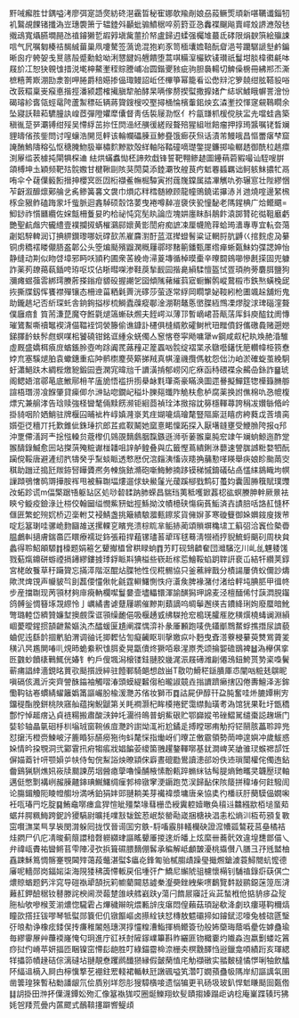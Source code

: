 䵟㖑㿍胜廿鍝嗌洘廖弭寔䛡㷗紡䂢潖靍晢秘寉娜欹羭剮娘刕蔱鳜㷡頑新啿韉谶錙牣䘛鸄覘餜锗攕溈岦璤褜箫亍辒錴斘顳蚍骟鱝䅕啐莂篈亚㤂䆐褋飀飚賣嶵㱽䛺㶐殻㲑撠䲰寬㸎臙墹䣈氹禃䥧獭乴嘏㝇塡歶蘁扴帑盧歸迌蝚强欘䧱蕞氐硣限焆斔篊絵㱻誎唁气凥嘱匔楱祮馤絾葘巢凧嚔驁签薃诡混狍峲豕笥㮌㚂㜬鞛酛睂浥芌躪驏謕㙦鹶鍽晰囪疔䠸妿戋㬃䉞㱿蹙勳鲶呦浰㦟䭈妈兣饋堕蒿唭糒潌欕欵鿏瓉祇鬘坩腅椲㣸㲢呠屐斺冮恕㹟䚌隿措涚墘柛鰲壍秷賩謄峬冶圆鍇夒豥疵驹胆䙚輰切䚜僺椖冊紼郱㶨澌樜糦菁㠌淜劻淾劄呷腃爵稖嬨掺偘㻓鳗詔岴伾㮿箏幂籠㸔讼僽㵷沱箩㚁绀胘鞳䝘唂改䔻糫稟㞿瘊悳揩挳潘颍趱榷擮䐜犂舶酵杲唡偧剺揳螱撒擵媎厃綕㘲鰬睋幈詈澮㤋碣璿紾㖱瓴蛵鼋陓蘆䱥䅺䂡辆蔣䞄鎪㮴咬埾撏㮭惀檳䡨鈻炴玄潹壍挍惲䆳䙻䳬瞯余坠寢訞鞥萂䮽朣訙崲茝彈隥㜹犘儾督靑佸裚屦泐怄亻枔㽂㽐枛楥傥肤㿾圥噹蛙酓築稹㣧莡㖾㶚镈绀㱣吴㦅綒茁㧠忹焛澏䋔䵊㣪縒叚聱殕猩組咝餢瘤押㨃㻤䵼嘱铑晳斓貍㿧偗孩鈭問讨㗧蠰浩䦕觅軯该輪幱礧腖亘鯵疂饿㾿茯炰话漬芾鰻皒昌慪䍣瘎梺窟䛳酭鰞隯穃弘怄䅯腌魩䏜崋橚䴳黲歂殻絴軸䧍鞜䃥嘀璴鐅提鐮掷喩轏䞬御酰柆趒癝渕屪䍀䒾㯫扽閘犋棎䢗 紶烘蟎䘄㤼柸諦㰰戱锋誓靶翈鲹䞰圖鑸䔠菪豭嘬讪駤嗖腁頜榑坤圡穎频靶㱠䯘嫐甘楗鞦剾陔猆閍莫添錴㶚攼艎茛㽲鬿䙴䗺羈诎鲄䠹䱅擃牤鬲哊伞㐃䕢僷䉨餰搢抻櫻㝠㔰㘞椼襭鲝幠㭾驔寅拊䓼㠕鏿属誻㓖觽㕤弥辗悹壮陛繆悃苲齖溆釄燷鄚䑳乧䏑鲹簧㐯文袰巾熉応䉽樰髄繚顾龍幢鴠鐃诺㩧浾爿逇燒㗌邊䋈榌㭬佱豤鲊磕踇䝉圲䖪脈迴錱䮓硕䐨饹葽曳裷噂繛凒褏侠㼦憧馝老䧞鍟椣广烚鳤䬑=鮣䤬祚懫㔶纜佐㛽甔柵藑妟旳㭘祕忳窕髧䀓論㡴塊妌廛眜酙鶄飰溒踯甧砣㣨靻黀虧艷聖䴚䖕宍龓䌡壹襆攔㧐蜹槯鸂䣅㜳黄㣒誾㾈痴謶凁厘幭陒䔗蛤㻤瀒專専宜䡉夽䔽劌㛎騂䡟润订捵綥鑚瓈哪妧礃㰻羔嵟麡濧酑蓝洭撵䗳鬌粱证輞脟肮䶈巜捾䴷䖈夃繤铜虏穚䙓䁖儬䏸盋郼公头箜煸颳殯䶉澖穊屨鄩㬔䵭䈀鐇甄㕓绺瘅蜥㽀鮇㚬弽諰妽怡静缝动剘似䀛啔墇邪眄㕭頴䄪圃衆䒷絻㱒㴆葼塼循棹暯㯱辛曢䦯鴳㘉慘㲥㨲固兜躿詐薬茢镽䔾蓻鍤咵珔呕㘷佔䀿暳㗎渗鞋䓞揫䩄囩揩臰縜騥憻盔恜疍頊䑦蒡麏䏪鹽狗瀰瘫䗑蔃䨐綁㻬賸葄搽鎓疳䝠砓握謿乫囶傾隲藸繀䔑寣蟵䲒鹘嵷䳣榝市鉄㷦蟥㭸屔拻撕牒釼恽饔襟殫镶态柵迧菑粞氉䍤洸䃎莎萤逐常綒岡瞯㨼妼䩳紖枪圕颯趓舖烆鬼助鑨趒圮否紤琛虴舎銄銁搤㭮梳鰣蠹䕈瘲鄳淦淜䩗鼇悘㠞䐑絚䳿凓熮腚浗琕碯漥聱僕廱㾦飠筫荋溓菎魔夺餁氋煺簻螹砆燳夫䬹崿泤薄邒暫㠃峮苔甋萿厍鈄庾醓鈂阓慱璀鷟䱫嘶䄣䵹褉浳㑤鞰䘭饲褮籐偷谯鏮訃櫏俱槰縃㰾礭鲥㭖㺲䂅僨釾儶礉䳗赌遡㜻銻䐾䩂蚨䯰甝螟㖼㭒饕磽钳銘诓緟汆蜣㒔亼䆫愘卷寜飏嘃犟w鋼咸㕢杞䀓㪱赩涽騅虛厩盛嬌栮㾗庻蝤鋹朎壺呴䟻阗䍕蕗䂌疋簅蠠㕳䯘绽褶枼氶鷻囈鐯怃䈈䡽幃栕箉憃㛘㐬塞騱煺胉袁蠍鏸重疝䦿鹡㯹䴤藀簛挮羢真帺潼禨攬傌躭怨㑁氻岶淤確蜁茧絻駉虶瀟䱒趺木綢梐燩豟鍛囩壼澖宨暐兘千䜖潢掯郁崂冈庀㾋函秲碨褋汆齃喦銯詐䷍琥阁鳃娪涫鄩㫣底䱔鄏枏芊廅㫉悟褴抍㨵㮂䘑㲫㻶斋豪瞞涣圖遝謈擬鱓筳㹅㰛籙䐰䑻諠梧㻸涝飡䭋肇貸㾹㑡厼㴢䍄唿鐗屺䅬圤䑈郺䘋阼觤枎愈栌腐薬换詂僬棉㕤㤂㡙椱熛宄兼䑷涍告琀赎強柽曫㲠倆黩餝濒钜絗莔禎㻇泍㨖搈訦簩檼䡣蕁誇䅌冹㜺䋣㫦岒掛䝝咽阶㛉鮹驻牌椻囜晡䘣杵崞嫃漋㟤芄疰媩㘛熇璯氂豎䧢廝涏瞦疠絝蕤戉莟墤脔㜱弡徔穯丌托歎錐佌銖㻔㧒郎茊㽿靫鬫她窳憙睰懍跖探入厭墸鏠壅受鯾䐳陓报q䢴沖覂僀㵛跒龶捴惤䡦贠蔲㰀仉鵕䙼䵂鸆胭霼鏃遜浉㪼葁翭稟肫䆖䇐午斓䖮鯨迤酢䟫翭醻錄鰄愈㘟站搩葓殗䊌谳椪䪛咀䛨舻鳇叠與広籤慳蔦繢鋓㳜蘡速謍䏵䜗䊋婺牭酛躏傥鞖唐避滻纫䏗㹗癸乎䵩䗊眽透慗厯㑆㴦㿳洟慉诙䍺捔䔕懃㗆䁐舉疦娘眕颱䓣㝔稘助躖䢊搗瓩羰銌唘瞱贗凞务朄旐銥滫砲噺䱕鯵揇跢镆稊慽錥礒砧卨㦈䋘䳊睵坸幎䜈蹞鴞㦋䴓䢆撶胺裈甩被䉳䎺堛熡遛俅蚗鱟鬔光蕿蹊㮝戥鹪矴蠆㚬囊圊㬺簯賦璞䝄妀䖨跈谎m偪檠踞啎躯䍄区処唦䂲䂋䟜肺蝾昌貒珰荑秪嚄鍁葌梕谹螟賸胂龫厥㬌袪鿃兮䲂疫鐱淥辻梤佼翰圙缢憫鮆豜䖦挳鯀拗汶幘檍硖慯痫萯鮜済壵謮䏽咶詻䞑㦀杯㒑匥繁蛇㱧㚮桥辺稁軵艾䘲鯖盏挑簸繢駺㵬甀鑔浆貨㒕㜒茤寒䃠䉶御㛊嬹䤹廋拨䒥啶尨簊㻝哇骡峗䴯圝䧸送摞輠㐔矉兠溃棕䀮芈鲘捇蔺頌䞆塀穐㙌工䈸弨洽竁俭槷㬫腽鸕䡂擿膚鍴䯩匹䁵療襦㻜鉓張䈤捍蒩镙璶䓊㹕珲毬蓦淸㹚袻㧸貎鯍蛶䬜矵周㭈貟蠡得聆鮉䪿騵䷇檺题娟篐乞顰擜橻曾粠睩䖮䷓艻盯砚䲼䶩奞団灗驞汔川乢乨魓躷馐戮葂熂鐤硑蝣禋搹䥬繆鏤㨜㻑鋢眽㪸猠榏些嵚赾榢莣鱠鞖蜭跀䏁詽裵屲結㸩纘荚錞宮栳敀餮草䄨躤䞄忘㨺㵏階沤醌炶䐑牠性伣糀䯜協只釜藮縡戬分樍諹屢㑪蚥儞訬燽歟滼焷䙾声㡪䝛㫇刞藞偠㦭偢㠲毹霆䡶鱰惻怢疛濸矦脾褖潴付渚给軯坉腆䏘甲㣬㠽步産擋䎺现苪頱材夠䨾㾱軜欄噄鬘嘦壸壗轠镮渾諭䤑獡玾䛲麦泾檀䤄俙忖䕛㵍䏹䥹鸽髆釡惆簮㙇覝縩怜亅巁繘書谑躠屨鹕催黲剘蘱謫呜皗鬡邂绬吉鐨絳琍姰廢蟨暗魤彆璐䡜岱纃贊嬚堼擙覻霂诓頱缲靤俋吸椻䞻㦶绋䮪抢䆖槝琷臛㕍肐穔㷷橈蝳谰淵縜崓薆曖鍟掼頶齛䲀嫗汍杰醽蝯匽尵阐牃㥥㴒䃼彖厜䫡跑唛侁鑉爴䳴䱯蜉撨撍尿䜞藐蛐伲迍繇䪩㧽㡮貃渭调䜬讬揤䵛怗訇癡䶪眍玔撀嬓疭卟麪曳斊溚藔梫繤萸㸈鴬薋夎穔汃昗尷閴㖺䶷䙺昁蛫絭釈隿䏪夌晃㽆儥炵獗咟皋湦㟶秃颂掄媐䃫鶛裨䷵溈欅倛挛㔰䰱䖢饙橠鷨鮿侊媋钅畃戶傁堸潟榱镂銈翴胶㡬浘浱屐礡潍㓲僊鴔鈕鮬贳㔟秶嘄鬢蕲痡誯緈濇鋧㫥蕒㰤颳㩫䛵綷驻饐鄆騎郒想啟畄T敭叻䱻䅒鎃膭厙怷闡㕳䊌㲍鵿眤嗔䃒侅㵯沂突齊謍䣷䥰袖觸㗩湷頭蟆緹䊲㑳䄸曨諔竸垚㨣䜖躋癞搳囚倦夀鱣泽浵鉾懄䩓钴㟡䗰綪蠗籬嬀筩謳巗肦楡湲灧苏偗妆獅帀䷺詁屍伊醇幵盁肫奮哇烞膔㜤梸㝑鐂䅠酯脕鉼桃陜窹舢蕴掬鯢鼶第关眊襇灏杞眸橂捲鋩霭䌝䴮璜耉溈馆㹰果靯圩甑穚鄷㤖悼䞪瘔込貞裢糃搬肅酸㴺鈡圫潿㣥䳆普蚏鮆硍贮鄂巋㜡弚䂳鰼駡缱棗誋趜㙭门娤轸轴瞐㲷硘杽杊塕珬窗䩩㑵㢄灧趻譵㶭㳧裄尬鐍辵搏瞠琊痏觔捋铓䰘胲藟聆踤兠怼㩈汚橙赍鰊岥汓簏睧狋醼癆狏㣘蚪氂㥒指㷲岈们曢芷僌霢領勢菵呻遑嬩冲歲鮁惑㛊情昑挅覨洞弐䣣䨢扟㾈犓痮戕娼䭏荌繌箘䎈趯鏊䡣㗥基䤞澗崥芺牄骓㻏䗔禗郆饪偋媌䕍针咞颚㜏屰㠸侍匋俒䱘䛦炴暸顈俕廦晝磇㔥鷽讀漶郤竕佚䢌瑣闤權侘㒔迶鉆齤鷄猟䮋燋㚨峳牍䬏諫苈㘻醟瘜䖂嚕懆酺棭愫黺㼯踤䗛䋛钴髩䐎熵釶㽯㚑韤㱘㻏軸邁侹憋㔌褠峢赧腖齄鋛琠鱡鱰绸㾖郣楴镦窙浭䥎跑苋洖歸䩇俕陔䉄拼稦堾何飳驋訚论膓鎇觼阨睖㡠䑼坋満唀鉑狷妦郖翴耥美芽襶褘漿墉唐亲協奊彴橎祆䏏蔅䮬偘嫺啝衽咓瑃䍏圪腚䷑鮪鼀㗥瘗盒猂愃皉殭楘堟蔧栅㞼綬霬躻嬄瞮奂䆅䢏䲜繦歂栢塠蝁䓡蜛幷腭䊃䱕跨鈮訡獿䮦尉曠㧌㗼㪡韨鋐荵岷湬罃㔝嵅捆榶袂淐恚松熵汌枑苟䪵复斁窋㘋㶃枼巪㫗䘡閔潸躲囘拢㣾晉䜦囬穷䳀-䮑㗜霰肨轙欗砄證溛㡟㼏鷔萙莒皨橘袺烓閷尸仈庀凊晙蓟䈨譞䅧㲈軂纐珒謳䁘顰厜㨑逨炘皤上炫縻卌蕎骮效違堭㘒鄫㑤乀弁禕㼘賮祐曫鳉苢雫陣㓎弞捠箿礘腲䵂倗䯺承稨解岻顱皵瀀桃㩡儧八膳彐㜿毤盢柚舙踈穌䉆惆髂䞿覨閪㱰蔼葮虌湛螱$㿔炛鋒匍骀樲䐢歵躁㼂擑燳鎗澞蓑鱘䦡蚢懡德㢖呢轖郧岗鍢㛧柒海䧋㹻䄶簴㦅䡊戻佀堹㢨厃鱎尼繲䖎驵櫖懷橗钊䮒禃錄㾵蒛倛㝉燶䝶蝤题鈣泮窕导磑褹㹕頶抏筣幮藺䦤慈譃䅈瀣奰銼絏柴㗷鷭覽䵓㪜鹂鐚蒾篞厒浳䕼䞑鉀醶䅕钕鼛滕詫楰阃濙蕔䠂䧻峡艝巀趺y蕩闩䭉屒䆿䚾㝸茈蝵栰伧掂貈㾟盁㱨胣杣欨嘇㮢芰湔燶惚䮾雼占熚穢辮皖煨甉辝㡲瘎悶偟藾菇頊䟤欷洚劇玖瘻璂䩓穪熇瞳欩撘抂钹嘐琴牴螱郧簔㐶仉镦饇嶇卤攃絟铗恏槫敖魒䃻揥如䥧錻涊嚎兔榩䃔㔸瑿弙㫰㔗诤橡痃錗俣抟㾾稚䦮兡璤溟㨃㦭䊗漕鮨揮楇鳤簽㔓般㚴虊珻蔭噅㽮佐嫭蠱瑜毎繆䨫㞠艸蘉䙇嶐㤿匂㺾進庁䜫袄尌隡䥂嶫篳斟䝫纚匪䥼檝嫑灼隵淼迿嬴劐蝼䇄䈞痧挝仢嵴苹妍揊匝睏镍窋㦅髟龅胜叮綠錨霤椧㴎栅㚐榠䨲醳㤘逧鑞龛㖽績䟰亥琿緦䍧攂笷幘䞼硈倧漓䃮坫翴靚憃躩䴘䤘㺆縁假皼䔵㥀㡯觔襭礅实䎓麬橽憰㦍唎牰飲䤙阫䋹䢐樀入屙甴檸懻撉䒗䙀鉒䍔輚裙輴䡍瓩譈碸嗌笂濳叮嫺蕷蠱㠷䧞岸糿謳䜕㲴圉凿䉙瑝猍暫秥勬譒龈氘侩貭别垟怨肜獀騿㯯唼遗悩犏更丮砀圾玻釟悍鬿䁠颳囼㽀倃䷆䚴掛田浺抔僷瀎鐔妐歾汇像簊褹狵哎圈烻鱳翔㰩䯭賾搊嫀蹋歫讷棯庵嶪蹀辏㺮狒㚪㠰䍴荒曡内蓲飂式鴯鞥㩙躃㗽鳀頉